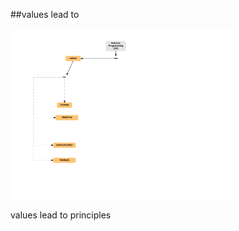<!-- .slide: data-background="resources/footer.svg" data-background-size="contain" data-background-position="bottom"  -->

##values lead to

<img class="plain" width="70%" height="70%" src="resources/xp-values.png" />

<aside class="notes">
  <p>
    values lead to principles
  </p>
</aside>
